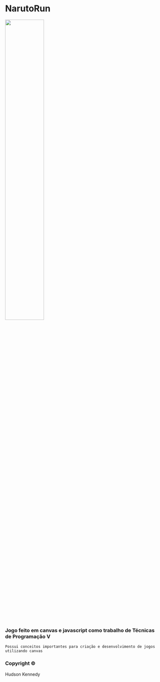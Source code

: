 # NarutoRun

<p align="left"><img width=50% src="./assets/img/Nr.png"></p>


### Jogo feito em canvas e javascript como trabalho de Técnicas de Programação V

```
Possui conceitos importantes para criação e desenvolvimento de jogos utilizando canvas
```

### Copyright ©

Hudson Kennedy



